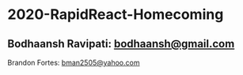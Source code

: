 # 2020-RapidReact-Homecoming

Bodhaansh Ravipati: bodhaansh@gmail.com
--------
Brandon Fortes: bman2505@yahoo.com
